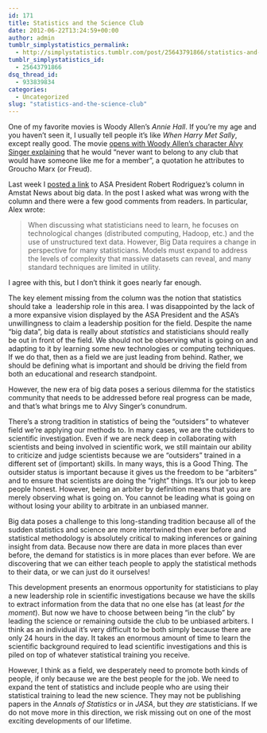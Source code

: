 ```yaml
---
id: 171
title: Statistics and the Science Club
date: 2012-06-22T13:24:59+00:00
author: admin
tumblr_simplystatistics_permalink:
  - http://simplystatistics.tumblr.com/post/25643791866/statistics-and-the-science-club
tumblr_simplystatistics_id:
  - 25643791866
dsq_thread_id:
  - 933839834
categories:
  - Uncategorized
slug: "statistics-and-the-science-club"
---
```

One of my favorite movies is Woody Allen&#8217;s _Annie Hall_. If you&#8217;re my age and you haven&#8217;t seen it, I usually tell people it&#8217;s like _When Harry Met Sally_, except really good. The movie <a href="http://www.youtube.com/watch?v=rrxlfvI17oY" target="_blank">opens with Woody Allen&#8217;s character Alvy Singer explaining</a> that he would &#8220;never want to belong to any club that would have someone like me for a member&#8221;, a quotation he attributes to Groucho Marx (or Freud).

Last week I <a href="http://simplystatistics.tumblr.com/post/25177731588/statisticians-asa-and-big-data" target="_blank">posted a link</a> to ASA President Robert Rodriguez&#8217;s column in Amstat News about big data. In the post I asked what was wrong with the column and there were a few good comments from readers. In particular, Alex wrote:

> <span>When discussing what statisticians need to learn, he focuses on technological changes (distributed computing, Hadoop, etc.) and the use of unstructured text data. However, Big Data requires a change in perspective for many statisticians. Models must expand to address the levels of complexity that massive datasets can reveal, and many standard techniques are limited in utility.</span>

<span>I agree with this, but I don&#8217;t think it goes nearly far enough. </span>

<span>The key element missing from the column was the notion that statistics should take a  leadership role in this area. I was disappointed by the lack of a more expansive vision displayed by the ASA President and the ASA&#8217;s unwillingness to claim a leadership position for the field. Despite the name &#8220;big data&#8221;, big data is really about <em>statistics</em> and statisticians should really be out in front of the field. We should not be observing what is going on and adapting to it by learning some new technologies or computing techniques. If we do that, then as a field we are just leading from behind. Rather, we should be defining what is important and should be driving the field from both an educational and research standpoint. </span>

<span>However, the new era of big data poses a serious dilemma for the statistics community that needs to be addressed before real progress can be made, and that&#8217;s what brings me to Alvy Singer&#8217;s conundrum.</span>

<span>There&#8217;s a strong tradition in statistics of being the &#8220;outsiders&#8221; to whatever field we&#8217;re applying our methods to. In many cases, we are the outsiders to scientific investigation. Even if we are neck deep in collaborating with scientists and being involved in scientific work, we still maintain our ability to criticize and judge scientists because we are &#8220;outsiders&#8221; trained in a different set of (important) skills. In many ways, this is a Good Thing. </span>The outsider status is important because it gives us the freedom to be &#8220;arbiters&#8221; and to ensure that scientists are doing the &#8220;right&#8221; things. It&#8217;s our job to keep people honest. However, being an arbiter by definition means that you are merely observing what is going on. You cannot be leading what is going on without losing your ability to arbitrate in an unbiased manner.

<span>Big data poses a challenge to this long-standing tradition because all of the sudden statistics and science are more intertwined then ever before and statistical methodology is absolutely critical to making inferences or gaining insight from data. Because now there are data in more places than ever before, the demand for statistics is in more places than ever before. We are discovering that we can either teach people to apply the statistical methods to their data, or we can just do it ourselves!</span>

<span>This development presents an enormous opportunity for statisticians to play a new leadership role in scientific investigations because we have the skills to extract information from the data that no one else has (at least <em>for the moment</em>). But now we have to choose between being &#8220;in the club&#8221; by leading the science or remaining outside the club to be unbiased arbiters. I think as an individual it&#8217;s very difficult to be both simply because there are only 24 hours in the day. It takes an enormous amount of time to learn the scientific background required to lead scientific investigations and this is piled on top of whatever statistical training you receive. </span>

<span>However, I think as a field, we desperately need to promote both kinds of people, if only because we are the best people for the job. We need to expand the tent of statistics and include people who are using their statistical training to lead the new science. They may not be publishing papers in the <em>Annals of Statistics</em> or in <em>JASA</em>, but they <em>are</em> statisticians. If we do not move more in this direction, we risk missing out on one of the most exciting developments of our lifetime.</span>
